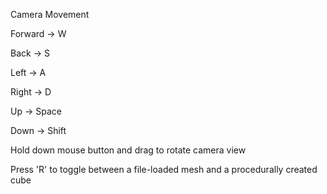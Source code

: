 Camera Movement

Forward -> W

Back -> S

Left -> A

Right -> D

Up -> Space

Down -> Shift

Hold down mouse button and drag to rotate camera view

Press 'R' to toggle between a file-loaded mesh and a procedurally created cube
